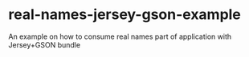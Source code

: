 # real-names-jersey-gson-example
An example on how to consume real names part of application with Jersey+GSON bundle
